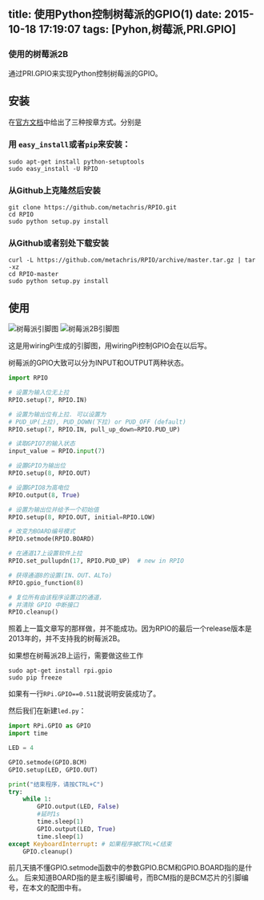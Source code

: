 title: 使用Python控制树莓派的GPIO(1)
date: 2015-10-18 17:19:07
tags: [Pyhon,树莓派,PRI.GPIO]
---
### 使用的树莓派2B

通过PRI.GPIO来实现Python控制树莓派的GPIO。

## 安装

在[官方文档](http://pythonhosted.org/RPIO/)中给出了三种按章方式。分别是

### 用 `easy_install`或者`pip`来安装：
```shell
sudo apt-get install python-setuptools
sudo easy_install -U RPIO
```

### 从Github上克隆然后安装
```shell
git clone https://github.com/metachris/RPIO.git
cd RPIO
sudo python setup.py install
```

### 从Github或者别处下载安装
```shell
curl -L https://github.com/metachris/RPIO/archive/master.tar.gz | tar -xz
cd RPIO-master
sudo python setup.py install
```

## 使用

![树莓派引脚图](http://ww1.sinaimg.cn/mw690/ae94c92cgw1ex5fscddh0j20fi0bigqz.jpg)
![树莓派2B引脚图](http://ww3.sinaimg.cn/mw690/ae94c92cgw1ex6qv7sjpoj20jq0c6gps.jpg)


这是用wiringPi生成的引脚图，用wiringPi控制GPIO会在以后写。

树莓派的GPIO大致可以分为INPUT和OUTPUT两种状态。

```Python
import RPIO

# 设置为输入位无上拉
RPIO.setup(7, RPIO.IN)

# 设置为输出位有上拉. 可以设置为
# PUD_UP(上拉), PUD_DOWN(下拉) or PUD_OFF (default)
RPIO.setup(7, RPIO.IN, pull_up_down=RPIO.PUD_UP)

# 读取GPIO7的输入状态
input_value = RPIO.input(7)

# 设置GPIO为输出位
RPIO.setup(8, RPIO.OUT)

# 设置GPIO8为高电位
RPIO.output(8, True)

# 设置为输出位并给予一个初始值
RPIO.setup(8, RPIO.OUT, initial=RPIO.LOW)

# 改变为BOARD编号模式
RPIO.setmode(RPIO.BOARD)

# 在通道17上设置软件上拉
RPIO.set_pullupdn(17, RPIO.PUD_UP)  # new in RPIO

# 获得通道8的设置(IN、OUT、ALTo)
RPIO.gpio_function(8)

# 复位所有由该程序设置过的通道，
# 并清除 GPIO 中断接口
RPIO.cleanup()
```

照着上一篇文章写的那样做，并不能成功。因为RPIO的最后一个release版本是2013年的，并不支持我的树莓派2B。

如果想在树莓派2B上运行，需要做这些工作
```shell
sudo apt-get install rpi.gpio
sudo pip freeze
```
如果有一行`RPi.GPIO==0.511`就说明安装成功了。

然后我们在新建`led.py`：
```Python
import RPi.GPIO as GPIO
import time

LED = 4 

GPIO.setmode(GPIO.BCM)
GPIO.setup(LED, GPIO.OUT)

print("结束程序，请按CTRL+C")
try:
	while 1:
		GPIO.output(LED, False)
		#延时1s
		time.sleep(1)
		GPIO.output(LED, True)
		time.sleep(1)
except KeyboardInterrupt: # 如果程序被CTRL+C结束
	GPIO.cleanup()
```

前几天搞不懂GPIO.setmode函数中的参数GPIO.BCM和GPIO.BOARD指的是什么。
后来知道BOARD指的是主板引脚编号，而BCM指的是BCM芯片的引脚编号，在本文的配图中有。
